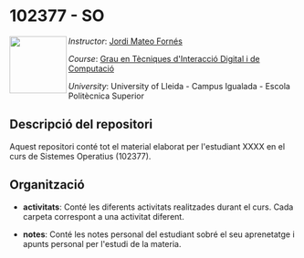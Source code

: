 # 102377 - SO

<img align="left" width="100" height="100" src="https://user-images.githubusercontent.com/61190134/76793662-b6b8bd00-67c5-11ea-83b2-efcc9ed462fc.png">

*Instructor*: [Jordi Mateo Fornés](http:jordimateofornes.com)

*Course*: [Grau en Tècniques d'Interacció Digital i de Computació](http://www.grauinteraccioicomputacio.udl.cat/ca/index.html)

*University*: University of Lleida - Campus Igualada - Escola Politècnica Superior

## Descripció del repositori
Aquest repositori conté tot el material elaborat per l'estudiant XXXX en el curs de Sistemes Operatius (102377).
## Organització

* **activitats**: Conté les diferents activitats realitzades durant el curs. Cada carpeta correspont a una activitat diferent.

* **notes**: Conté les notes personal del estudiant sobré el seu aprenetatge i apunts personal per l'estudi de la materia.
